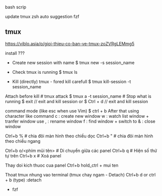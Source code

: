 
bash scrip

update
tmux
zsh
auto suggestion
fzf


## tmux
https://viblo.asia/p/gioi-thieu-co-ban-ve-tmux-zoZVRgLEMmg5

install ???

- Create new session with name
      $ tmux new -s session_name
- Check tmux is running
      $ tmux ls

- Kill (directly) tmux - fored kill  carefull
      $ tmux kill-session -t session_name

Attach before kill
      # tmux attack
      $ tmux a -t session_name
      # Stop what is running
      $ exit // exit and kill session or
      $ Ctrl + d // exit and kill session

command mode (like esc when use Vim)
     $ ctrl + b
After that using character like command
c : create new window
w : watch list window + tranfer window use
, : rename window
f : find window + switch to
& : close window



Ctrl+b %  # chia đôi màn hình theo chiều dọc
Ctrl+b "  # chia đôi màn hình theo chiều ngang

Ctrl+b o/<phím mũi tên>  # Di chuyển giữa các panel
Ctrl+b q  # Hiện số thứ tự trên
Ctrl+b x  # Xoá panel


Thay doi kich thuoc cua panel
Ctrl+b hold_ctrl + mui ten

Thoat tmux nhung vao terminal (tmux chay ngam - Detach)
Ctrl+b d
or ctrl + b (type) :detach


 + fzf
